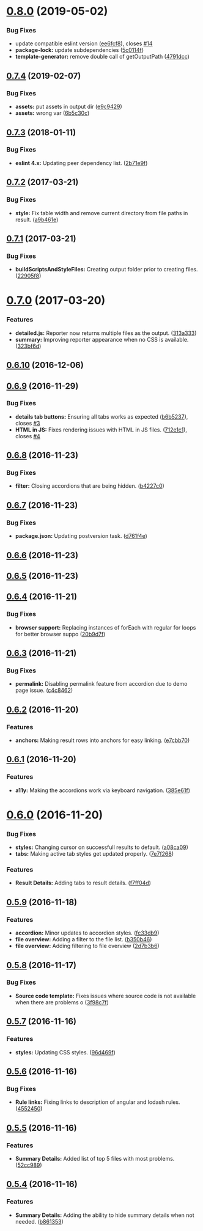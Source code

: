 <a name="0.8.0"></a>
# [0.8.0](https://github.com/mportuga/eslint-detailed-reporter/compare/v0.7.4...v0.8.0) (2019-05-02)


### Bug Fixes

* update compatible eslint version ([ee6fcf8](https://github.com/mportuga/eslint-detailed-reporter/commit/ee6fcf8)), closes [#14](https://github.com/mportuga/eslint-detailed-reporter/issues/14)
* **package-lock:** update subdependencies ([5c0114f](https://github.com/mportuga/eslint-detailed-reporter/commit/5c0114f))
* **template-generator:** remove double call of getOutputPath ([4791dcc](https://github.com/mportuga/eslint-detailed-reporter/commit/4791dcc))



<a name="0.7.4"></a>
## [0.7.4](https://github.com/mportuga/eslint-detailed-reporter/compare/v0.7.3...v0.7.4) (2019-02-07)


### Bug Fixes

* **assets:** put assets in output dir ([e9c9429](https://github.com/mportuga/eslint-detailed-reporter/commit/e9c9429))
* **assets:** wrong var ([6b5c30c](https://github.com/mportuga/eslint-detailed-reporter/commit/6b5c30c))



<a name="0.7.3"></a>
## [0.7.3](https://github.com/mportuga/eslint-detailed-reporter/compare/v0.7.2...v0.7.3) (2018-01-11)


### Bug Fixes

* **eslint 4.x:** Updating peer dependency list. ([2b71e9f](https://github.com/mportuga/eslint-detailed-reporter/commit/2b71e9f))



<a name="0.7.2"></a>
## [0.7.2](https://github.com/mportuga/eslint-detailed-reporter/compare/v0.7.1...v0.7.2) (2017-03-21)


### Bug Fixes

* **style:** Fix table width and remove current directory from file paths in result. ([a9b461e](https://github.com/mportuga/eslint-detailed-reporter/commit/a9b461e))



<a name="0.7.1"></a>
## [0.7.1](https://github.com/mportuga/eslint-detailed-reporter/compare/v0.7.0...v0.7.1) (2017-03-21)


### Bug Fixes

* **buildScriptsAndStyleFiles:** Creating output folder prior to creating files. ([22905f8](https://github.com/mportuga/eslint-detailed-reporter/commit/22905f8))



<a name="0.7.0"></a>
# [0.7.0](https://github.com/mportuga/eslint-detailed-reporter/compare/v0.6.10...v0.7.0) (2017-03-20)


### Features

* **detailed.js:** Reporter now returns multiple files as the output. ([313a333](https://github.com/mportuga/eslint-detailed-reporter/commit/313a333))
* **summary:** Improving reporter appearance when no CSS is available. ([323bf6d](https://github.com/mportuga/eslint-detailed-reporter/commit/323bf6d))



<a name="0.6.10"></a>
## [0.6.10](https://github.com/mportuga/eslint-detailed-reporter/compare/v0.6.9...v0.6.10) (2016-12-06)



<a name="0.6.9"></a>
## [0.6.9](https://github.com/mportuga/eslint-detailed-reporter/compare/v0.6.8...v0.6.9) (2016-11-29)


### Bug Fixes

* **details tab buttons:** Ensuring all tabs works as expected ([b6b5237](https://github.com/mportuga/eslint-detailed-reporter/commit/b6b5237)), closes [#3](https://github.com/mportuga/eslint-detailed-reporter/issues/3)
* **HTML in JS:** Fixes rendering issues with HTML in JS files. ([712e1c1](https://github.com/mportuga/eslint-detailed-reporter/commit/712e1c1)), closes [#4](https://github.com/mportuga/eslint-detailed-reporter/issues/4)



<a name="0.6.8"></a>
## [0.6.8](https://github.com/mportuga/eslint-detailed-reporter/compare/v0.6.7...v0.6.8) (2016-11-23)


### Bug Fixes

* **filter:** Closing accordions that are being hidden. ([b4227c0](https://github.com/mportuga/eslint-detailed-reporter/commit/b4227c0))



<a name="0.6.7"></a>
## [0.6.7](https://github.com/mportuga/eslint-detailed-reporter/compare/v0.6.6...v0.6.7) (2016-11-23)


### Bug Fixes

* **package.json:** Updating postversion task. ([d761f4e](https://github.com/mportuga/eslint-detailed-reporter/commit/d761f4e))



<a name="0.6.6"></a>
## [0.6.6](https://github.com/mportuga/eslint-detailed-reporter/compare/v0.6.5...v0.6.6) (2016-11-23)



<a name="0.6.5"></a>
## [0.6.5](https://github.com/mportuga/eslint-detailed-reporter/compare/v0.6.4...v0.6.5) (2016-11-23)



<a name="0.6.4"></a>
## [0.6.4](https://github.com/mportuga/eslint-detailed-reporter/compare/v0.6.3...v0.6.4) (2016-11-21)


### Bug Fixes

* **browser support:** Replacing instances of forEach with regular for loops for better browser suppo ([20b9d7f](https://github.com/mportuga/eslint-detailed-reporter/commit/20b9d7f))



<a name="0.6.3"></a>
## [0.6.3](https://github.com/mportuga/eslint-detailed-reporter/compare/v0.6.2...v0.6.3) (2016-11-21)


### Bug Fixes

* **permalink:** Disabling permalink feature from accordion due to demo page issue. ([c4c8462](https://github.com/mportuga/eslint-detailed-reporter/commit/c4c8462))



<a name="0.6.2"></a>
## [0.6.2](https://github.com/mportuga/eslint-detailed-reporter/compare/v0.6.1...v0.6.2) (2016-11-20)


### Features

* **anchors:** Making result rows into anchors for easy linking. ([e7cbb70](https://github.com/mportuga/eslint-detailed-reporter/commit/e7cbb70))



<a name="0.6.1"></a>
## [0.6.1](https://github.com/mportuga/eslint-detailed-reporter/compare/v0.6.0...v0.6.1) (2016-11-20)


### Features

* **a11y:** Making the accordions work via keyboard navigation. ([385e61f](https://github.com/mportuga/eslint-detailed-reporter/commit/385e61f))



<a name="0.6.0"></a>
# [0.6.0](https://github.com/mportuga/eslint-detailed-reporter/compare/v0.5.9...v0.6.0) (2016-11-20)


### Bug Fixes

* **styles:** Changing cursor on successfull results to default. ([a08ca09](https://github.com/mportuga/eslint-detailed-reporter/commit/a08ca09))
* **tabs:** Making active tab styles get updated properly. ([7e7f268](https://github.com/mportuga/eslint-detailed-reporter/commit/7e7f268))


### Features

* **Result Details:** Adding tabs to result details. ([f7ff04d](https://github.com/mportuga/eslint-detailed-reporter/commit/f7ff04d))



<a name="0.5.9"></a>
## [0.5.9](https://github.com/mportuga/eslint-detailed-reporter/compare/v0.5.8...v0.5.9) (2016-11-18)


### Features

* **accordion:** Minor updates to accordion styles. ([fc33db9](https://github.com/mportuga/eslint-detailed-reporter/commit/fc33db9))
* **file overview:** Adding a filter to the file list. ([b350b46](https://github.com/mportuga/eslint-detailed-reporter/commit/b350b46))
* **file overview:** Adding filtering to file overview ([2d7b3b6](https://github.com/mportuga/eslint-detailed-reporter/commit/2d7b3b6))



<a name="0.5.8"></a>
## [0.5.8](https://github.com/mportuga/eslint-detailed-reporter/compare/v0.5.7...v0.5.8) (2016-11-17)


### Bug Fixes

* **Source code template:** Fixes issues where source code is not available when there are problems o ([3f98c7f](https://github.com/mportuga/eslint-detailed-reporter/commit/3f98c7f))



<a name="0.5.7"></a>
## [0.5.7](https://github.com/mportuga/eslint-detailed-reporter/compare/v0.5.6...v0.5.7) (2016-11-16)


### Features

* **styles:** Updating CSS styles. ([96d469f](https://github.com/mportuga/eslint-detailed-reporter/commit/96d469f))



<a name="0.5.6"></a>
## [0.5.6](https://github.com/mportuga/eslint-detailed-reporter/compare/v0.5.5...v0.5.6) (2016-11-16)


### Bug Fixes

* **Rule links:** Fixing links to description of angular and lodash rules. ([4552450](https://github.com/mportuga/eslint-detailed-reporter/commit/4552450))



<a name="0.5.5"></a>
## [0.5.5](https://github.com/mportuga/eslint-detailed-reporter/compare/v0.5.4...v0.5.5) (2016-11-16)


### Features

* **Summary Details:** Added list of top 5 files with most problems. ([52cc989](https://github.com/mportuga/eslint-detailed-reporter/commit/52cc989))



<a name="0.5.4"></a>
## [0.5.4](https://github.com/mportuga/eslint-detailed-reporter/compare/b861353...v0.5.4) (2016-11-16)


### Features

* **Summary Details:** Adding the ability to hide summary details when not needed. ([b861353](https://github.com/mportuga/eslint-detailed-reporter/commit/b861353))



